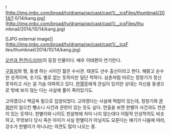 ![http://img.imbc.com/broad/tv/drama/op/cast/cast1/__icsFiles/thumbnail/2014/1
0/14/kang.jpg](http://img.imbc.com/broad/tv/drama/op/cast/cast1/__icsFiles/thu
mbnail/2014/10/14/kang.jpg)

[[JPG external image]](http://img.imbc.com/broad/tv/drama/op/cast/cast1/__icsF
iles/thumbnail/2014/10/14/kang.jpg)

[오만과 편견(드라마)](%EC%98%A4%EB%A7%8C%EA%B3%BC%20%ED%8E%B8%EA%B2%AC%28%EB%93%9C%EB%9D%BC%EB%A7%88%29.md)의 등장 인물이다. 배우 이태환이 연기한다.

[구동치](%EA%B5%AC%EB%8F%99%EC%B9%98.md)와 형, 동생 하는 사이인 젊은 수사관. 태권도 선수 출신이라고
한다. 해맑고 순수한 성격이며, 숫기도 별로 없는 듯하지만 일단 착하다. 삼촌처럼 따르는 정창기가 정신 못차리고 사는 걸 가슴 아파하고
있다. [한열무](%ED%95%9C%EC%97%B4%EB%AC%B4.md)에게 관심이 있지만 상대는 자신을 동생으로 밖에 보지 않는
다는 사실에 풀이 죽어있기도.

고아였으나 백금옥 밑으로 입양되었다. 고아였다는 사실에 떡밥이 있는데, 정창기와
[문희만](%EB%AC%B8%ED%9D%AC%EB%A7%8C.md)이 일으킨 뺑소니 사건과 관련이 있는 듯도 싶다. 연출을 보면 한별이
사건과도 연관이 있는 듯하다. 한별이와 나이도 한살밖에 차이 나지 않는데다 어릴적 인상착의도 비슷하고, 무엇보다 당시 죽은 아이가 사실
한별이가 아닐지도 모른다는 얘기가 나옴에 따라, 강수가 한별이가 아니냐는 의견도 많이 나오는 중.

